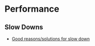 # Performance

Slow Downs
---

- [Good reasons/solutions for slow
    down](https://vi.stackexchange.com/questions/10495/most-annoying-slow-down-of-a-plain-text-editor)
